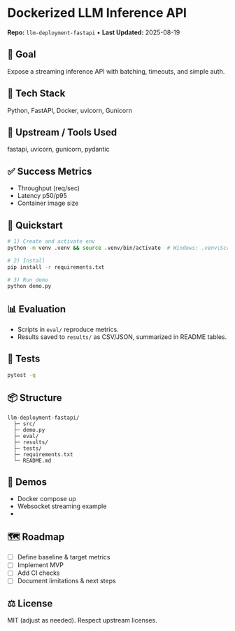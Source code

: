 # Dockerized LLM Inference API

**Repo:** `llm-deployment-fastapi` • **Last Updated:** 2025-08-19

## 🎯 Goal

Expose a streaming inference API with batching, timeouts, and simple auth.

## 🧱 Tech Stack

Python, FastAPI, Docker, uvicorn, Gunicorn

## 🔗 Upstream / Tools Used

fastapi, uvicorn, gunicorn, pydantic

## ✅ Success Metrics

- Throughput (req/sec)
- Latency p50/p95
- Container image size

## 🚀 Quickstart

```bash
# 1) Create and activate env
python -m venv .venv && source .venv/bin/activate  # Windows: .venv\Scripts\activate

# 2) Install
pip install -r requirements.txt

# 3) Run demo
python demo.py
```

## 📊 Evaluation

- Scripts in `eval/` reproduce metrics.
- Results saved to `results/` as CSV/JSON, summarized in README tables.

## 🧪 Tests

```bash
pytest -q
```

## 📦 Structure

```text
llm-deployment-fastapi/
  ├─ src/
  ├─ demo.py
  ├─ eval/
  ├─ results/
  ├─ tests/
  ├─ requirements.txt
  └─ README.md
```

## 📸 Demos

- Docker compose up
- Websocket streaming example
-

## 🗺️ Roadmap

- [ ] Define baseline & target metrics
- [ ] Implement MVP
- [ ] Add CI checks
- [ ] Document limitations & next steps

## ⚖️ License

MIT (adjust as needed). Respect upstream licenses.

